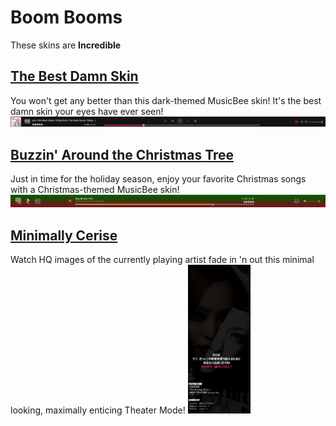 # Boom Booms
These skins are **Incredible**

## [The Best Damn Skin](https://github.com/jerelhenderson/boombooms/tree/master/The%20Best%20Damn%20Skin)
You won't get any better than this dark-themed MusicBee skin! It's the best damn skin your eyes have ever seen!
<img alt="MusicBee Best Damn Player Bar" src="https://raw.githubusercontent.com/jerelhenderson/boombooms/master/The%20Best%20Damn%20Skin/TBDS_player.png" />

## [Buzzin' Around the Christmas Tree](https://github.com/jerelhenderson/boombooms/tree/master/Buzzin'%20Around%20the%20Christmas%20Tree)
Just in time for the holiday season, enjoy your favorite Christmas songs with a Christmas-themed MusicBee skin!
<img alt="MusicBee Holiday Player Bar" src="https://raw.githubusercontent.com/jerelhenderson/boombooms/master/Buzzin'%20Around%20the%20Christmas%20Tree/BACT_player.png" />

## [Minimally Cerise](https://github.com/jerelhenderson/boombooms/tree/master/Minimally%20Cerise)
Watch HQ images of the currently playing artist fade in 'n out this minimal looking, maximally enticing Theater Mode!
<img alt="MusicBee Minimally Cerise Tracks Panel" width="20%" src="https://raw.githubusercontent.com/jerelhenderson/boombooms/master/Minimally%20Cerise/MC_player.png" />
